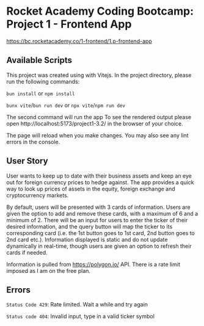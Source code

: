 # Rocket Academy Coding Bootcamp: Project 1 - Frontend App

https://bc.rocketacademy.co/1-frontend/1.p-frontend-app

## Available Scripts

This project was created using with Vitejs. In the project directory, please run the following commands:

`bun install` or `npm install`

`bunx vite`/`bun run dev` or `npx vite`/`npm run dev`

The second command will run the app
To see the rendered output please open http://localhost:5173/project1-3.2/ in the browser of your choice.

The page will reload when you make changes.
You may also see any lint errors in the console.

## User Story

User wants to keep up to date with their business assets and keep an eye out for foreign currency prices to hedge against. The app provides a quick way to look up prices of assets in the equity, foreign exchange and cryptocurrency markets.

By default, users will be presented with 3 cards of information. Users are given the option to add and remove these cards, with a maximum of 6 and a minimum of 2. There will be an input for users to enter the ticker of their desired information, and the query button will map the ticker to its corresponding card (i.e. the 1st button goes to 1st card, 2nd button goes to 2nd card etc.). Information displayed is static and do not update dynamically in real-time, though users are given an option to refresh their cards if needed.

Information is pulled from https://polygon.io/ API. There is a rate limit imposed as I am on the free plan.

## Errors

`Status Code 429`: Rate limited. Wait a while and try again

`Status code 404`: Invalid input, type in a valid ticker symbol
